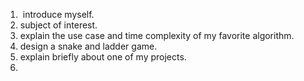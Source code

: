 1.  introduce myself.
2. subject of interest.
3. explain the use case and time complexity of my favorite algorithm.
4. design a snake and ladder game.
5. explain briefly about one of my projects.
6. 
